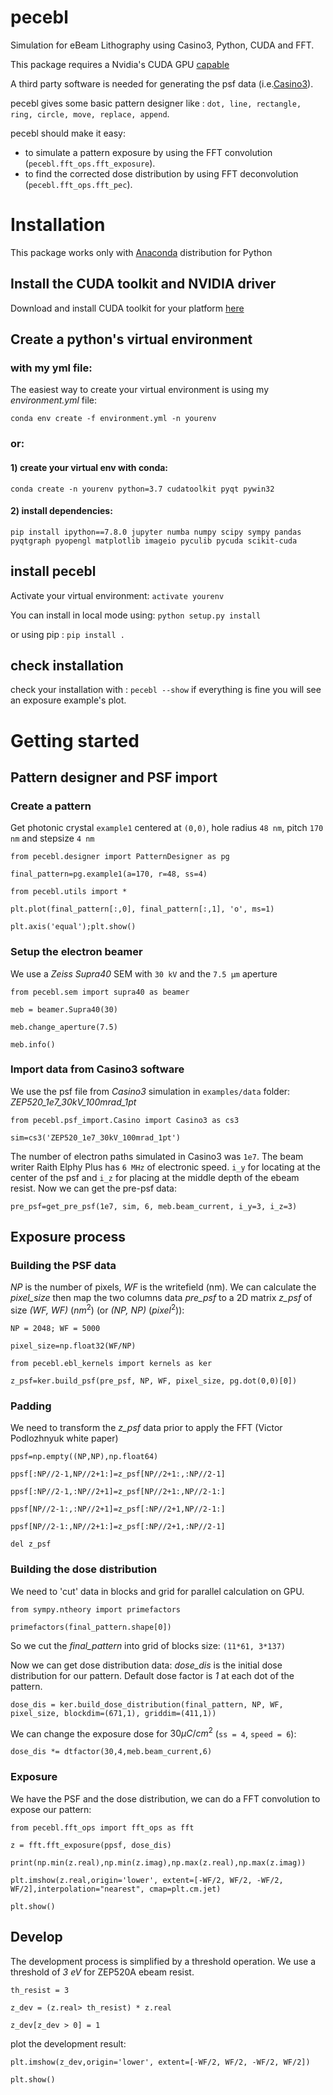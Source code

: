 # pecebl
Simulation for eBeam Lithography using Casino3, Python, CUDA and FFT.

This package requires a Nvidia's CUDA GPU [capable](https://developer.nvidia.com/cuda-gpus)

A third party software is needed for generating the psf data (i.e.[Casino3](http://www.gel.usherbrooke.ca/casino/)).

pecebl gives some basic pattern designer like : `dot, line, rectangle, ring, circle, move, replace, append`.

pecebl should make it easy:
 - to simulate a pattern exposure by using the FFT convolution (`pecebl.fft_ops.fft_exposure`).
 - to find the corrected dose distribution by using FFT deconvolution (`pecebl.fft_ops.fft_pec`).

# Installation
This package works only with [Anaconda](https://www.anaconda.com/distribution/?gclid=EAIaIQobChMIiaS9soHO5gIVSsDeCh3Lpwh7EAAYASAAEgKWKPD_BwE) distribution for Python
## Install the CUDA toolkit and NVIDIA driver
Download and install CUDA toolkit for your platform [here](https://developer.nvidia.com/cuda-downloads)
## Create a python's virtual environment
### with my yml file:
The easiest way to create your virtual environment is using my *environment.yml* file:

`conda env create -f environment.yml -n yourenv`

### or:
#### 1) create your virtual env with conda:

`conda create -n yourenv python=3.7 cudatoolkit pyqt pywin32`

#### 2) install dependencies:

`pip install ipython==7.8.0 jupyter numba numpy scipy sympy pandas pyqtgraph pyopengl matplotlib imageio pyculib pycuda scikit-cuda`

## install pecebl
Activate your virtual environment: `activate yourenv`

You can install in local mode using: `python setup.py install`

or using pip : `pip install .`

## check installation
check your installation with : `pecebl --show` if everything is fine you will see an exposure example's plot.

# Getting started
## Pattern designer and PSF import
### Create a pattern
Get photonic crystal `example1` centered at `(0,0)`, hole radius `48 nm`, pitch `170 nm` and stepsize `4 nm`

`from pecebl.designer import PatternDesigner as pg`

`final_pattern=pg.example1(a=170, r=48, ss=4)`

`from pecebl.utils import *`

`plt.plot(final_pattern[:,0], final_pattern[:,1], 'o', ms=1)`

`plt.axis('equal');plt.show()`

### Setup the electron beamer
We use a *Zeiss Supra40* SEM with `30 kV` and the `7.5 µm` aperture

`from pecebl.sem import supra40 as beamer`

`meb = beamer.Supra40(30)`

`meb.change_aperture(7.5)`

`meb.info()`

### Import data from Casino3 software
We use the psf file from *Casino3* simulation in `examples/data` folder: *ZEP520_1e7_30kV_100mrad_1pt*

`from pecebl.psf_import.Casino import Casino3 as cs3`

`sim=cs3('ZEP520_1e7_30kV_100mrad_1pt')`

The number of electron paths simulated in Casino3 was `1e7`.
The beam writer Raith Elphy Plus has `6 MHz` of electronic speed.
`i_y` for locating at the center of the psf and `i_z` for placing at the middle depth of the ebeam resist.
Now we can get the pre-psf data:

`pre_psf=get_pre_psf(1e7, sim, 6, meb.beam_current, i_y=3, i_z=3)`

## Exposure process
### Building the PSF data
*NP* is the number of pixels, *WF* is the writefield (nm). We can calculate the *pixel_size* then map the two columns data *pre_psf* to a 2D matrix *z_psf* of size *(WF, WF)* $(nm^2)$ (or *(NP, NP)* $(pixel^2)$):

`NP = 2048; WF = 5000`

`pixel_size=np.float32(WF/NP)`

`from pecebl.ebl_kernels import kernels as ker`

`z_psf=ker.build_psf(pre_psf, NP, WF, pixel_size, pg.dot(0,0)[0])`

### Padding
We need to transform the *z_psf* data prior to apply the FFT (Victor Podlozhnyuk white paper)

`ppsf=np.empty((NP,NP),np.float64)`

`ppsf[:NP//2-1,NP//2+1:]=z_psf[NP//2+1:,:NP//2-1]`

`ppsf[:NP//2-1,:NP//2+1]=z_psf[NP//2+1:,NP//2-1:]`

`ppsf[NP//2-1:,:NP//2+1]=z_psf[:NP//2+1,NP//2-1:]`

`ppsf[NP//2-1:,NP//2+1:]=z_psf[:NP//2+1,:NP//2-1]`

`del z_psf`

### Building the dose distribution
We need to 'cut' data in blocks and grid for parallel calculation on GPU.

`from sympy.ntheory import primefactors`

`primefactors(final_pattern.shape[0])`

So we cut the *final_pattern* into grid of blocks size: `(11*61, 3*137)`

Now we can get dose distribution data: *dose_dis* is the initial dose distribution for our pattern. Default dose factor is *1* at each dot of the pattern.

`dose_dis = ker.build_dose_distribution(final_pattern, NP, WF, pixel_size, blockdim=(671,1), griddim=(411,1))`

We can change the exposure dose for $30\mu C/cm^2$ (`ss = 4`, `speed = 6`):

`dose_dis *= dtfactor(30,4,meb.beam_current,6)`

### Exposure
We have the PSF and the dose distribution, we can do a FFT convolution to expose our pattern:

`from pecebl.fft_ops import fft_ops as fft`

`z = fft.fft_exposure(ppsf, dose_dis)`

`print(np.min(z.real),np.min(z.imag),np.max(z.real),np.max(z.imag))`

`plt.imshow(z.real,origin='lower', extent=[-WF/2, WF/2, -WF/2, WF/2],interpolation="nearest", cmap=plt.cm.jet)`

`plt.show()`

## Develop
The development process is simplified by a threshold operation. We use a threshold of *3 eV* for ZEP520A ebeam resist.

`th_resist = 3`

`z_dev = (z.real> th_resist) * z.real`

`z_dev[z_dev > 0] = 1`

plot the development result:

`plt.imshow(z_dev,origin='lower', extent=[-WF/2, WF/2, -WF/2, WF/2])`

`plt.show()`
